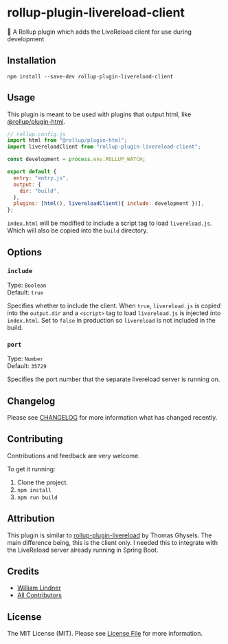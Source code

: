 # rollup-plugin-livereload-client

🍣 A Rollup plugin which adds the LiveReload client for use during development

## Installation

```
npm install --save-dev rollup-plugin-livereload-client
```

## Usage

This plugin is meant to be used with plugins that output html, like [@rollup/plugin-html](https://github.com/rollup/plugins/tree/master/packages/html).

```js
// rollup.config.js
import html from "@rollup/plugin-html";
import livereloadClient from "rollup-plugin-livereload-client";

const development = process.env.ROLLUP_WATCH;

export default {
  entry: "entry.js",
  output: {
    dir: "build",
  },
  plugins: [html(), livereloadClient({ include: development })],
};
```

`index.html` will be modified to include a script tag to load `livereload.js`. Which will also be copied into the `build` directory.

## Options

### `include`

Type: `Boolean`<br>
Default: `true`

Specifies whether to include the client. When `true`, `livereload.js` is copied into the `output.dir` and a `<script>` tag to load `livereload.js` is injected into `index.html`. Set to `false` in production so `livereload` is not included in the build.

### `port`

Type: `Number`<br>
Default: `35729`

Specifies the port number that the separate livereload server is running on.

## Changelog

Please see [CHANGELOG](CHANGELOG.md) for more information what has changed recently.

## Contributing

Contributions and feedback are very welcome.

To get it running:

1. Clone the project.
2. `npm install`
3. `npm run build`

## Attribution

This plugin is similar to [rollup-plugin-livereload](https://github.com/thgh/rollup-plugin-livereload) by Thomas Ghysels. The main difference being, this is the client only. I needed this to integrate with the LiveReload server already running in Spring Boot.

## Credits

- [William Lindner](https://github.com/wlindner)
- [All Contributors][link-contributors]

## License

The MIT License (MIT). Please see [License File](LICENSE) for more information.

[link-author]: https://github.com/wlindner
[link-contributors]: ../../contributors
[livereload-client]: https://www.npmjs.com/package/livereload-client
[@rollup/plugin-html]: https://www.npmjs.com/package/@rollup/plugin-html
